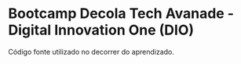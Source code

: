 #  Bootcamp Decola Tech Avanade - Digital Innovation One (DIO)
Código fonte utilizado no decorrer do aprendizado.
